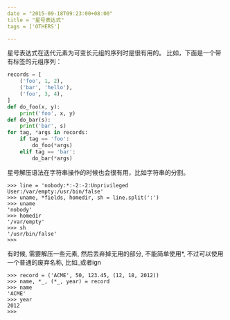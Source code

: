```yaml
---
date = "2015-09-18T09:23:00+08:00"
title = "星号表达式"
tags = ['OTHERS']

---
```


星号表达式在迭代元素为可变长元组的序列时是很有用的。 比如，下面是一个带有标签的元组序列：
```python
records = [
    ('foo', 1, 2),
    ('bar', 'hello'),
    ('foo', 3, 4),
]
def do_foo(x, y):
    print('foo', x, y)
def do_bar(s):
    print('bar', s)
for tag, *args in records:
    if tag == 'foo':
        do_foo(*args)
    elif tag == 'bar':
        do_bar(*args)
```
星号解压语法在字符串操作的时候也会很有用，比如字符串的分割。
```shell
>>> line = 'nobody:*:-2:-2:Unprivileged User:/var/empty:/usr/bin/false'
>>> uname, *fields, homedir, sh = line.split(':')
>>> uname
'nobody'
>>> homedir
'/var/empty'
>>> sh
'/usr/bin/false'
>>>
```
有时候, 需要解压一些元素, 然后丢弃掉无用的部分, 不能简单使用*, 不过可以使用一个普通的废弃名称, 比如_或者ign
```shell
>>> record = ('ACME', 50, 123.45, (12, 18, 2012))
>>> name, *_, (*_, year) = record
>>> name
'ACME'
>>> year
2012
>>>
```